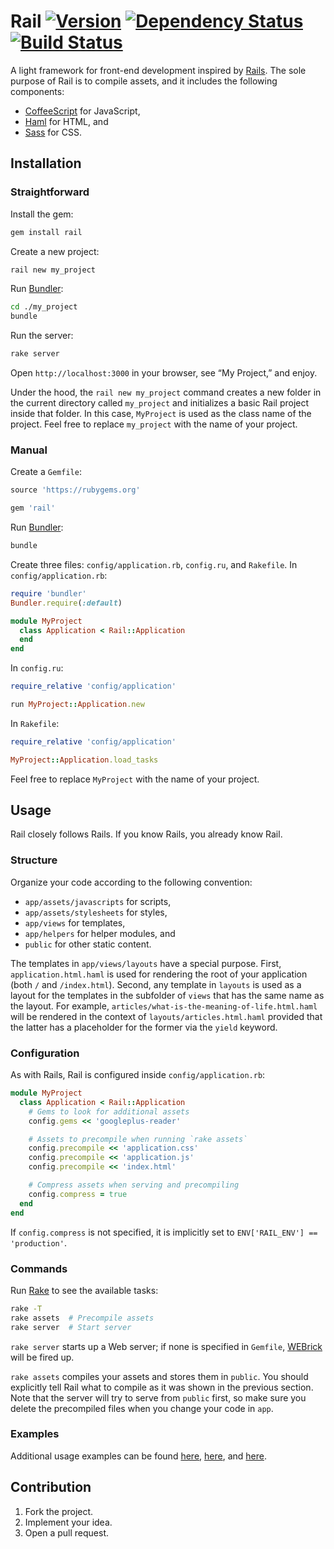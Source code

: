 # Rail [![Version][version-img]][version-url] [![Dependency Status][depend-img]][depend-url] [![Build Status][build-img]][build-url]

A light framework for front-end development inspired by [Rails][rails]. The sole
purpose of Rail is to compile assets, and it includes the following components:

* [CoffeeScript][coffeescript] for JavaScript,
* [Haml][haml] for HTML, and
* [Sass][sass] for CSS.

## Installation

### Straightforward

Install the gem:

```bash
gem install rail
```

Create a new project:

```bash
rail new my_project
```

Run [Bundler][bundler]:

```bash
cd ./my_project
bundle
```

Run the server:

```bash
rake server
```

Open `http://localhost:3000` in your browser, see “My Project,” and enjoy.

Under the hood, the `rail new my_project` command creates a new folder in the
current directory called `my_project` and initializes a basic Rail project
inside that folder. In this case, `MyProject` is used as the class name of the
project. Feel free to replace `my_project` with the name of your project.

### Manual

Create a `Gemfile`:

```ruby
source 'https://rubygems.org'

gem 'rail'
```

Run [Bundler][bundler]:

```bash
bundle
```

Create three files: `config/application.rb`, `config.ru`, and `Rakefile`. In
`config/application.rb`:

```ruby
require 'bundler'
Bundler.require(:default)

module MyProject
  class Application < Rail::Application
  end
end
```

In `config.ru`:

```ruby
require_relative 'config/application'

run MyProject::Application.new
```

In `Rakefile`:

```ruby
require_relative 'config/application'

MyProject::Application.load_tasks
```

Feel free to replace `MyProject` with the name of your project.

## Usage

Rail closely follows Rails. If you know Rails, you already know Rail.

### Structure

Organize your code according to the following convention:

* `app/assets/javascripts` for scripts,
* `app/assets/stylesheets` for styles,
* `app/views` for templates,
* `app/helpers` for helper modules, and
* `public` for other static content.

The templates in `app/views/layouts` have a special purpose. First,
`application.html.haml` is used for rendering the root of your application (both
`/` and `/index.html`). Second, any template in `layouts` is used as a layout
for the templates in the subfolder of `views` that has the same name as the
layout. For example, `articles/what-is-the-meaning-of-life.html.haml` will be
rendered in the context of `layouts/articles.html.haml` provided that the latter
has a placeholder for the former via the `yield` keyword.

### Configuration

As with Rails, Rail is configured inside `config/application.rb`:

```ruby
module MyProject
  class Application < Rail::Application
    # Gems to look for additional assets
    config.gems << 'googleplus-reader'

    # Assets to precompile when running `rake assets`
    config.precompile << 'application.css'
    config.precompile << 'application.js'
    config.precompile << 'index.html'

    # Compress assets when serving and precompiling
    config.compress = true
  end
end
```

If `config.compress` is not specified, it is implicitly set to `ENV['RAIL_ENV']
== 'production'`.

### Commands

Run [Rake][rake] to see the available tasks:

```bash
rake -T
rake assets  # Precompile assets
rake server  # Start server
```

`rake server` starts up a Web server; if none is specified in `Gemfile`,
[WEBrick][webrick] will be fired up.

`rake assets` compiles your assets and stores them in `public`. You should
explicitly tell Rail what to compile as it was shown in the previous section.
Note that the server will try to serve from `public` first, so make sure you
delete the precompiled files when you change your code in `app`.

### Examples

Additional usage examples can be found
[here](https://github.com/IvanUkhov/opentype),
[here](https://github.com/IvanUkhov/photography), and
[here](https://github.com/IvanUkhov/research).

## Contribution

1. Fork the project.
2. Implement your idea.
3. Open a pull request.

[build-img]: https://travis-ci.org/IvanUkhov/rail.svg?branch=master
[build-url]: https://travis-ci.org/IvanUkhov/rail
[depend-img]: https://gemnasium.com/IvanUkhov/rail.svg
[depend-url]: https://gemnasium.com/IvanUkhov/rail
[version-img]: https://badge.fury.io/rb/rail.svg
[version-url]: https://badge.fury.io/rb/rail

[bundler]: http://bundler.io
[coffeescript]: http://coffeescript.org
[haml]: http://haml.info
[rails]: http://rubyonrails.org
[rake]: https://github.com/ruby/rake
[sass]: http://sass-lang.com
[webrick]: http://ruby-doc.org/stdlib-2.1.2/libdoc/webrick/rdoc/WEBrick.html
